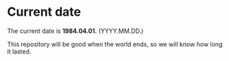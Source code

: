# Current date

The current date is **1984.04.01.** (YYYY.MM.DD.)

This repository will be good when the world ends, so we will know how long it lasted.